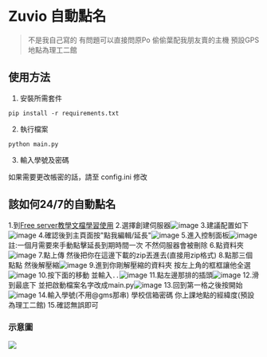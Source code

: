 # Zuvio 自動點名

> 不是我自己寫的 
> 有問題可以直接問原Po
> 偷偷葉配我朋友賣的主機
> 預設GPS地點為理工二館

## 使用方法

1. 安裝所需套件
```
pip install -r requirements.txt
```

2. 執行檔案
```
python main.py
```

3. 輸入學號及密碼

如果需要更改帳密的話，請至 config.ini 修改

## 該如何24/7的自動點名
1.到[Free server教學文檔學習使用](https://docs.freeserver.tw/start/start)
2.選擇創建伺服器![image](https://github.com/user-attachments/assets/ecee1bbe-25b6-4ace-849e-f1ffe44e59c9)
3.建議配置如下![image](https://github.com/user-attachments/assets/545ae48f-e485-4c28-bd60-8342999750f8)
4.確認後到主頁面按"點我編輯/延長"![image](https://github.com/user-attachments/assets/1d28acea-887e-4ca1-813d-469c837cfc46)
5.進入控制面板![image](https://github.com/user-attachments/assets/d0f6b54d-6906-4d33-ad75-7f43f94a0789)
註:一個月需要來手動點擊延長到期時間一次 不然伺服器會被刪除
6.點資料夾![image](https://github.com/user-attachments/assets/570f4f8a-0779-478d-84a2-4780c500a630)
7.點上傳 然後把你在這邊下載的zip丟進去(直接用zip格式)
8.點那三個點點 然後解壓縮![image](https://github.com/user-attachments/assets/9a07b7c7-0910-4775-992f-81b8df9bd1da)
9.進到你剛解壓縮的資料夾 按左上角的框框讓他全選 ![image](https://github.com/user-attachments/assets/839484f3-51ba-4008-ae24-b2cc69ec4ded)
10.按下面的移動 並輸入```..```![image](https://github.com/user-attachments/assets/b95ee3b8-db77-4057-9ade-96540f76bbe3)
11.點左邊那排的插頭![image](https://github.com/user-attachments/assets/16c70951-d051-4f46-ae3a-4c4f77b85457)
12.滑到最底下 並把啟動檔案名字改成main.py![image](https://github.com/user-attachments/assets/830a5ab6-853d-4fca-bde1-7e5f53c01be7)
13.回到第一格之後按開始![image](https://github.com/user-attachments/assets/9ca556a8-a5fc-4de9-a7ae-b0446d2bb9f7)
14.輸入學號(不用@gms那串) 學校信箱密碼 你上課地點的經緯度(預設為理工二館)
15.確認無誤即可










### 示意圖

![](https://github.com/user-attachments/assets/412dd569-d75d-4aad-83c4-e03431a883e1)

